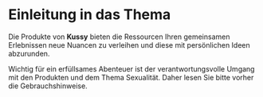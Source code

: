 # Einleitung in das Thema



Die Produkte von **Kussy** bieten die Ressourcen Ihren gemeinsamen Erlebnissen neue Nuancen zu verleihen und diese mit persönlichen Ideen abzurunden. 

Wichtig für ein erfüllsames Abenteuer ist der verantwortungsvolle Umgang mit den Produkten und dem Thema Sexualität. Daher lesen Sie bitte vorher die Gebrauchshinweise. 
